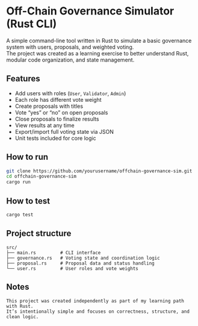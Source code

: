 # Off-Chain Governance Simulator (Rust CLI)

A simple command-line tool written in Rust to simulate a basic governance system with users, proposals, and weighted voting.  
The project was created as a learning exercise to better understand Rust, modular code organization, and state management.

## Features

- Add users with roles (`User`, `Validator`, `Admin`)
- Each role has different vote weight
- Create proposals with titles
- Vote “yes” or “no” on open proposals
- Close proposals to finalize results
- View results at any time
- Export/import full voting state via JSON
- Unit tests included for core logic

## How to run

```bash
git clone https://github.com/yourusername/offchain-governance-sim.git
cd offchain-governance-sim
cargo run
```

## How to test

```bash
cargo test
```

## Project structure

```
src/
├── main.rs         # CLI interface
├── governance.rs   # Voting state and coordination logic
├── proposal.rs     # Proposal data and status handling
└── user.rs         # User roles and vote weights
```

## Notes

```
This project was created independently as part of my learning path with Rust.
It’s intentionally simple and focuses on correctness, structure, and clean logic.
```
